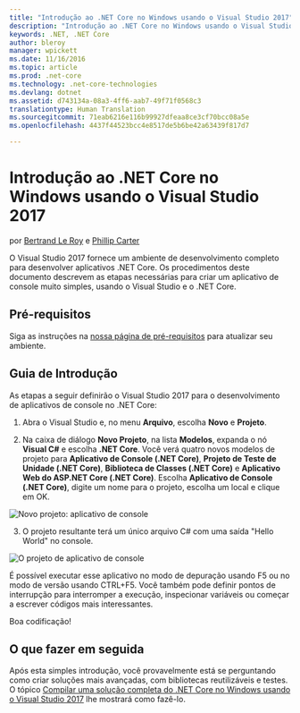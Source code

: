 ```yaml
---
title: "Introdução ao .NET Core no Windows usando o Visual Studio 2017"
description: "Introdução ao .NET Core no Windows usando o Visual Studio 2017"
keywords: .NET, .NET Core
author: bleroy
manager: wpickett
ms.date: 11/16/2016
ms.topic: article
ms.prod: .net-core
ms.technology: .net-core-technologies
ms.devlang: dotnet
ms.assetid: d743134a-08a3-4ff6-aab7-49f71f0568c3
translationtype: Human Translation
ms.sourcegitcommit: 71eab6216e116b99927dfeaa8ce3cf70bcc08a5e
ms.openlocfilehash: 4437f44523bcc4e8517de5b6be42a63439f817d7

---
```


# <a name="getting-started-with-net-core-on-windows-using-visual-studio-2017"></a>Introdução ao .NET Core no Windows usando o Visual Studio 2017

por [Bertrand Le Roy](https://github.com/bleroy) e [Phillip Carter](https://github.com/cartermp)

O Visual Studio 2017 fornece um ambiente de desenvolvimento completo para desenvolver aplicativos .NET Core. Os procedimentos deste documento descrevem as etapas necessárias para criar um aplicativo de console muito simples, usando o Visual Studio e o .NET Core.

## <a name="prerequisites"></a>Pré-requisitos

Siga as instruções na [nossa página de pré-requisitos](../windows-prerequisites.md) para atualizar seu ambiente.

## <a name="getting-started"></a>Guia de Introdução

As etapas a seguir definirão o Visual Studio 2017 para o desenvolvimento de aplicativos de console no .NET Core:

1. Abra o Visual Studio e, no menu **Arquivo**, escolha **Novo** e **Projeto**.

2. Na caixa de diálogo **Novo Projeto**, na lista **Modelos**, expanda o nó **Visual C#** e escolha **.NET Core**. Você verá quatro novos modelos de projeto para **Aplicativo de Console (.NET Core)**, **Projeto de Teste de Unidade (.NET Core)**, **Biblioteca de Classes (.NET Core)** e **Aplicativo Web do ASP.NET Core (.NET Core)**. Escolha **Aplicativo de Console (.NET Core)**, digite um nome para o projeto, escolha um local e clique em OK.

  ![Novo projeto: aplicativo de console](media/new-project-console-app.png)

3. O projeto resultante terá um único arquivo C# com uma saída "Hello World" no console.

  ![O projeto de aplicativo de console](media/console-app-solution.png)

É possível executar esse aplicativo no modo de depuração usando F5 ou no modo de versão usando CTRL+F5. Você também pode definir pontos de interrupção para interromper a execução, inspecionar variáveis ou começar a escrever códigos mais interessantes.

Boa codificação!

## <a name="what-to-do-next"></a>O que fazer em seguida

Após esta simples introdução, você provavelmente está se perguntando como criar soluções mais avançadas, com bibliotecas reutilizáveis e testes. O tópico [Compilar uma solução completa do .NET Core no Windows usando o Visual Studio 2017](using-on-windows-vs-2017-full-solution.md) lhe mostrará como fazê-lo.



<!--HONumber=Nov16_HO3-->


